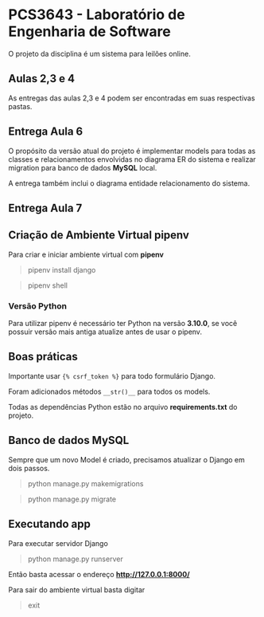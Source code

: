 # PCS3643 - Laboratório de Engenharia de Software

O projeto da disciplina é um sistema para leilões online.

## Aulas 2,3 e 4

As entregas das aulas 2,3 e 4 podem ser encontradas em suas respectivas pastas.

## Entrega Aula 6

O propósito da versão atual do projeto é implementar models para todas as classes e relacionamentos envolvidas no diagrama ER do sistema e realizar migration para banco de dados **MySQL** local.

A entrega também inclui o diagrama entidade relacionamento do sistema.

## Entrega Aula 7



## Criação de Ambiente Virtual pipenv

Para criar e iniciar ambiente virtual com **pipenv**

> pipenv install django

> pipenv shell

### Versão Python

Para utilizar pipenv é necessário ter Python na versão **3.10.0**, se você possuir versão mais antiga atualize antes de usar o pipenv.

## Boas práticas

Importante usar `{% csrf_token %}` para todo formulário Django.

Foram adicionados métodos `__str()__` para todos os models.

Todas as dependências Python estão no arquivo **requirements.txt** do projeto.

## Banco de dados MySQL

Sempre que um novo Model é criado, precisamos atualizar o Django em dois passos.

> python manage.py makemigrations

> python manage.py migrate

## Executando app

Para executar servidor Django

> python manage.py runserver

Então basta acessar o endereço **http://127.0.0.1:8000/**

Para sair do ambiente virtual basta digitar 

> exit
